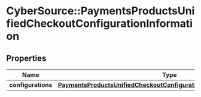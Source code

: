 # CyberSource::PaymentsProductsUnifiedCheckoutConfigurationInformation

## Properties
Name | Type | Description | Notes
------------ | ------------- | ------------- | -------------
**configurations** | [**PaymentsProductsUnifiedCheckoutConfigurationInformationConfigurations**](PaymentsProductsUnifiedCheckoutConfigurationInformationConfigurations.md) |  | [optional] 


